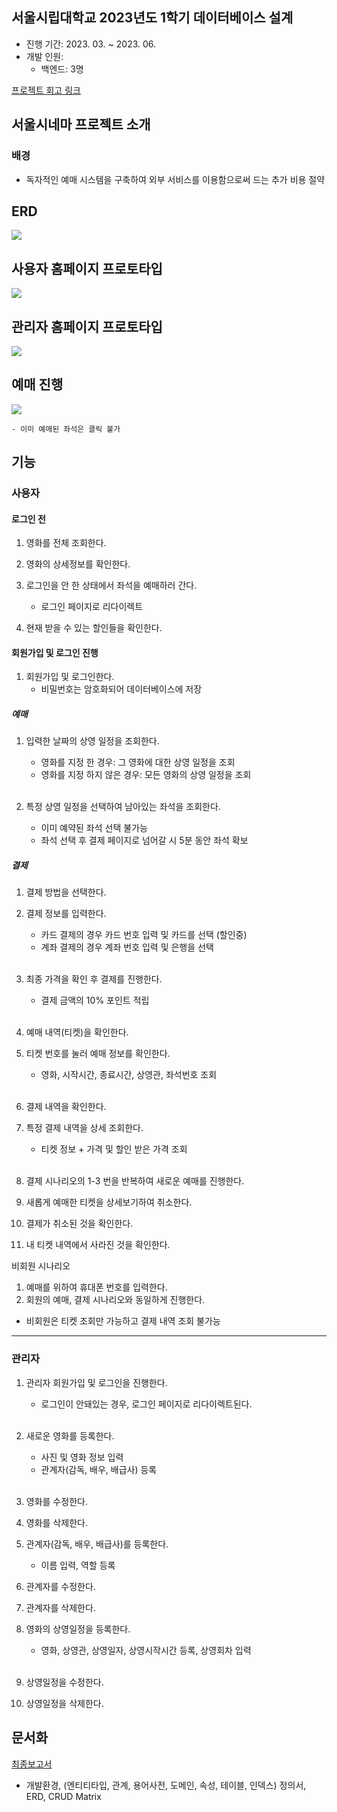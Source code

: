 ## 서울시립대학교 2023년도 1학기 데이터베이스 설계
- 진행 기간: 2023. 03. ~ 2023. 06.
- 개발 인원: 
    - 백엔드: 3명

[프로젝트 회고 링크](https://velog.io/@slowcom/%ED%9A%8C%EA%B3%A0-4-1-DB-%EC%84%A4%EA%B3%84-%ED%94%84%EB%A1%9C%EC%A0%9D%ED%8A%B8-%EB%82%9C%EA%B4%80-%EB%B0%8F-%EB%B3%B4%EC%99%84%EC%A0%90-%EC%84%B1%EC%B0%B0)
## 서울시네마 프로젝트 소개

### 배경
- 독자적인 예매 시스템을 구축하여 외부 서비스를 이용함으로써 드는 추가 비용 절약

## ERD
<img src = "./img/erd.png"/>

## 사용자 홈페이지 프로토타입
<img src = "./img/homepage.png"/>

## 관리자 홈페이지 프로토타입
<img src = "./img/adminHomepage.png"/>

## 예매 진행
<img src = "./img/selectSeat.png"/>
    
    - 이미 예매된 좌석은 클릭 불가

## 기능

### 사용자

#### 로그인 전
1. 영화를 전체 조회한다.

2. 영화의 상세정보를 확인한다.

3. 로그인을 안 한 상태에서 좌석을 예매하러 간다.
	- 로그인 페이지로 리다이렉트

4. 현재 받을 수 있는 할인들을 확인한다.

#### 회원가입 및 로그인 진행

1. 회원가입 및 로그인한다.
	- 비밀번호는 암호화되어 데이터베이스에 저장

##### 예매

1. 입력한 날짜의 상영 일정을 조회한다.
    - 영화를 지정 한 경우: 그 영화에 대한 상영 일정을 조회
	- 영화를 지정 하지 않은 경우: 모든 영화의 상영 일정을 조회
    <br/><br/>

2. 특정 상영 일정을 선택하여 남아있는 좌석을 조회한다.
	- 이미 예약된 좌석 선택 불가능
	- 좌석 선택 후 결제 페이지로 넘어갈 시 5분 동안 좌석 확보

##### 결제
1. 결제 방법을 선택한다.

2. 결제 정보를 입력한다.
	- 카드 결제의 경우 카드 번호 입력 및 카드를 선택 (할인중)
	- 계좌 결제의 경우 계좌 번호 입력 및 은행을 선택
    <br/><br/>
3. 최종 가격을 확인 후 결제를 진행한다.
	- 결제 금액의 10% 포인트 적립
    <br/><br/>
4. 예매 내역(티켓)을 확인한다.
5. 티켓 번호를 눌러 예매 정보를 확인한다.
	- 영화, 시작시간, 종료시간, 상영관, 좌석번호 조회
    <br/><br/>
6. 결제 내역을 확인한다.
7. 특정 결제 내역을 상세 조회한다.
	- 티켓 정보 + 가격 및 할인 받은 가격 조회
    <br/><br/>
8. 결제 시나리오의 1-3 번을 반복하여 새로운 예매를 진행한다.
9. 새롭게 예매한 티켓을 상세보기하여 취소한다.
10. 결제가 취소된 것을 확인한다.
11. 내 티켓 내역에서 사라진 것을 확인한다.

비회원 시나리오
1.	예매를 위하여 휴대폰 번호를 입력한다.
2.	회원의 예매, 결제 시나리오와 동일하게 진행한다.
- 비회원은 티켓 조회만 가능하고 결제 내역 조회 불가능
---

### 관리자

1. 관리자 회원가입 및 로그인을 진행한다.
	- 로그인이 안돼있는 경우, 로그인 페이지로 리다이렉트된다.
    <br/><br/>
2. 새로운 영화를 등록한다.
	- 사진 및 영화 정보 입력
	- 관계자(감독, 배우, 배급사) 등록
    <br/><br/>

3. 영화를 수정한다.

4. 영화를 삭제한다.

5. 관계자(감독, 배우, 배급사)를 등록한다.
	- 이름 입력, 역할 등록
6. 관계자를 수정한다.
7. 관계자를 삭제한다.

8. 영화의 상영일정을 등록한다.
	- 영화, 상영관, 상영일자, 상영시작시간 등록, 상영회차 입력
    <br/><br/>

9. 상영일정을 수정한다.

10. 상영일정을 삭제한다.

## 문서화
[최종보고서](./docs/1조_디비설_최종발표보고서.docx)
- 개발환경, (엔티티타입, 관계, 용어사전, 도메인, 속성, 테이블, 인덱스) 정의서, ERD, CRUD Matrix
